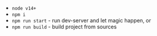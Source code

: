 * `node v14+`
* `npm i`
* `npm run start` - run dev-server and let magic happen, or
* `npm run build` - build project from sources

